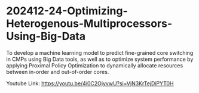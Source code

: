 # 202412-24-Optimizing-Heterogenous-Multiprocessors-Using-Big-Data
To develop a machine learning model to predict fine-grained core switching in CMPs using Big Data tools, as well as to optimize system performance by applying Proximal Policy Optimization to dynamically allocate resources between in-order and out-of-order cores.

Youtube Link:
https://youtu.be/4i0C2OjyvwU?si=VjN3KrTejDiPYT0H


